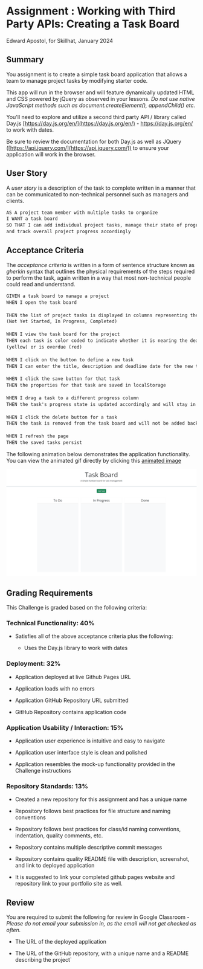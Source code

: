 # Assignment : Working with Third Party APIs: Creating a Task Board

Edward Apostol, for Skillhat, January 2024

## Summary

You assignment is to create a simple task board application that allows a team to manage project tasks by modifying starter code. 

This app will run in the browser and will feature dynamically updated HTML and CSS powered by jQuery as observed in your lessons. *Do not use native JavaScript methods such as document.createElement(), appendChild() etc.*

You'll need to explore and utilize a second third party API / library called Day.js [https://day.js.org/en/](https://day.js.org/en/) - https://day.js.org/en/ to work with dates. 

Be sure to review the documentation for both Day.js as well as JQuery ([https://api.jquery.com/](https://api.jquery.com/)) to ensure your application will work in the browser.

## User Story

A *user story* is a description of the task to complete  written in a manner that can be communicated to non-technical personnel such as managers and clients.

```md
AS A project team member with multiple tasks to organize
I WANT a task board 
SO THAT I can add individual project tasks, manage their state of progress 
and track overall project progress accordingly
```

## Acceptance Criteria

The *acceptance criteria* is written in a form of sentence structure known as *gherkin* syntax that outlines the physical requirements of the steps required to perform the task, again written in a way that most non-technical people could read and understand.

```md
GIVEN a task board to manage a project
WHEN I open the task board

THEN the list of project tasks is displayed in columns representing the task progress state 
(Not Yet Started, In Progress, Completed)

WHEN I view the task board for the project
THEN each task is color coded to indicate whether it is nearing the deadline 
(yellow) or is overdue (red)

WHEN I click on the button to define a new task
THEN I can enter the title, description and deadline date for the new task into a modal dialog

WHEN I click the save button for that task
THEN the properties for that task are saved in localStorage

WHEN I drag a task to a different progress column
THEN the task's progress state is updated accordingly and will stay in the new column after refreshing

WHEN I click the delete button for a task
THEN the task is removed from the task board and will not be added back after refreshing

WHEN I refresh the page
THEN the saved tasks persist
```

The following animation below demonstrates the application functionality. You can view the animated gif directly by clicking this [animated image](./Assets/05-third-party-apis-homework-demo.gif) 

![A user adds three tasks to the task board and changes the state of two of them to in progress and then completion. The user then deletes the two cards in the done column.](./Assets/05-third-party-apis-homework-demo.gif)

## Grading Requirements

This Challenge is graded based on the following criteria:

### Technical Functionality: 40%

* Satisfies all of the above acceptance criteria plus the following:

  * Uses the Day.js library to work with dates

### Deployment: 32%

* Application deployed at live Github Pages URL

* Application loads with no errors

* Application GitHub Repository URL submitted

* GitHub Repository contains application code

### Application Usability / Interaction: 15%

* Application user experience is intuitive and easy to navigate

* Application user interface style is clean and polished

* Application resembles the mock-up functionality provided in the Challenge instructions

### Repository Standards: 13%

* Created a new repository for this assignment and has a unique name

* Repository follows best practices for file structure and naming conventions

* Repository follows best practices for class/id naming conventions, indentation, quality comments, etc.

* Repository contains multiple descriptive commit messages

* Repository contains quality README file with description, screenshot, and link to deployed application

* It is suggested to link your completed github pages website and repository link to your portfolio site as well.

## Review

You are required to submit the following for review in Google Classroom - *Please do not email your submission in, as the email will not get checked as often.*

* The URL of the deployed application

* The URL of the GitHub repository, with a unique name and a README describing the project`
